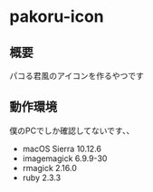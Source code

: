 # pakoru-icon
## 概要
パコる君風のアイコンを作るやつです

## 動作環境
僕のPCでしか確認してないです、、

- macOS Sierra 10.12.6
- imagemagick 6.9.9-30
- rmagick 2.16.0
- ruby 2.3.3
